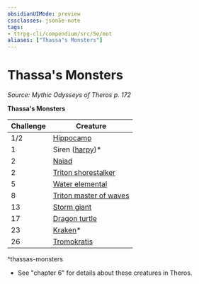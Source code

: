 ```yaml
---
obsidianUIMode: preview
cssclasses: json5e-note
tags:
- ttrpg-cli/compendium/src/5e/mot
aliases: ["Thassa's Monsters"]
---
```

# Thassa's Monsters
*Source: Mythic Odysseys of Theros p. 172* 

**Thassa's Monsters**

| Challenge | Creature |
|-----------|----------|
| 1/2 | [Hippocamp](hippocamp-mot.md) |
| 1 | Siren ([harpy](harpy.md))* |
| 2 | [Naiad](naiad-mot.md) |
| 2 | [Triton shorestalker](triton-shorestalker-mot.md) |
| 5 | [Water elemental](water-elemental.md) |
| 8 | [Triton master of waves](triton-master-of-waves-mot.md) |
| 13 | [Storm giant](storm-giant.md) |
| 17 | [Dragon turtle](dragon-turtle.md) |
| 23 | [Kraken](kraken.md)* |
| 26 | [Tromokratis](3-Compendium/CLI/bestiary/npc/tromokratis-mot.md) |
^thassas-monsters

* See "chapter 6" for details about these creatures in Theros.